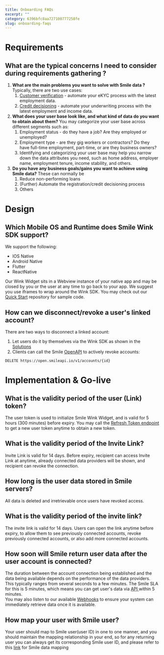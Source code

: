 ```yaml
---
title: Onboarding FAQs  
excerpt: ""  
category: 6396bfc8aa727100777258fe  
slug: onboarding-faqs
---
```


# Requirements

## What are the typical concerns I need to consider during requirements gathering ?

1. **What are the main problems you want to solve with Smile data ?** Typically, there are two use cases:
    1. [Customer verification](/docs/customer-verification-design) - automate your eKYC process with the latest employment data.
    2. [Credit decisioning](/docs/credit-decisioning-design) - automate your underwriting process with the latest employment and income data.
2. **What does your user base look like, and what kind of data do you want to obtain about them?** You may categorize your user base across different segments such as:
    1. Employment status - do they have a job? Are they employed or unemployed?
    2. Employment type - are they gig workers or contractors? Do they have full-time employment, part-time, or are they business owners?
    3. Identifying and categorizing your user base may help you narrow down the data attributes you need, such as home address, employer name, employment tenure, income stability, and others.
3. **Do you have any business goals/gains you want to achieve using Smile data?** These can normally be
    1. Reduce non-performing loans
    2. (Further) Automate the registration/credit decisioning process
    3. Others

# Design

## Which Mobile OS and Runtime does Smile Wink SDK support?

We support the following:

- IOS Native
- Android Native
- Flutter
- ReactNative

Our Wink Widget sits in a Webview instance of your native app and may be closed by you or the user at any time to go back to your app. We suggest you use iframes to wrap around the Wink SDK. You may check out our [Quick Start](https://github.com/SmileAPI/quickstart) repository for sample code.

## How can we disconnect/revoke a user's linked account?

There are two ways to disconnect a linked account:

1. Let users do it by themselves via the Wink SDK as shown in the [Solutions](https://docs.getsmileapi.com/docs/customer-verification-design#how-can-a-user-disconnect-their-account)
2. Clients can call the Smile [OpenAPI](https://docs.getsmileapi.com/reference/delete-account) to actively revoke accounts:

```curl curl
DELETE https://open.smileapi.io/v1/accounts/{id}
```



# Implementation & Go-live

## What is the validity period of the user (Link) token?

The user token is used to initialize Smile Wink Widget,  and is valid for 5 hours (300 minutes) before expiry. You may call the [Refresh Token endpoint](https://docs.getsmileapi.com/reference/create-token-1) to get a new user token anytime to obtain a new token.

## What is the validity period of the Invite Link?

Invite Link is valid for 14 days. Before expiry, recipient can access Invite Link at anytime, already connected data providers will be shown, and recipient can revoke the connection.

## How long is the user data stored in Smile servers?

All data is deleted and irretrievable once users have revoked access.

## What is the validity period of the invite link?

The invite link is valid for 14 days. Users can open the link anytime before expiry, to allow them to see previously connected accounts, revoke previously connected accounts, or also add more connected accounts.

## How soon will Smile return user data after the user account is connected?

The duration between the account connection being established and the data being available depends on the performance of the data providers. This typically ranges from several seconds to a few minutes. The Smile SLA for this is 5 minutes, which means you can get user's data via [API ](https://docs.getsmileapi.com/reference/)  within 5 minutes.  
You may also listen to our available [Webhooks](https://docs.getsmileapi.com/reference/webhooks) to ensure your system can immediately retrieve data once it is available.

## How map your user with Smile user?

Your user should map to Smile user(user ID) in one to one manner, and you should maintain the mapping relationship in your end, so for any returning user you can always get its corresponding Smile user ID, and please refer to this [link](https://docs.getsmileapi.com/docs/credit-decisioning-design#step-2-make-a-loan-decision) for Smile data mapping
